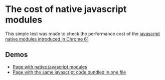 # The cost of native javascript modules

This simple test was made to check the performance cost of the [javascript native modules introduced in Chrome 61](https://medium.com/dev-channel/es6-modules-in-chrome-canary-m60-ba588dfb8ab7)

## Demos

- [Page with native javascript modules](http://gianlucaguarini.com/the-cost-of-native-javascript-modules/index-native.html)
- [Page with the same javascript code bundled in one file](http://gianlucaguarini.com/the-cost-of-native-javascript-modules/index-bundle.html)
